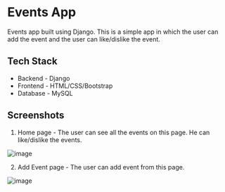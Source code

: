 # Events App

Events app built using Django. This is a simple app in which the user can add the event and the user can like/dislike the event.

## Tech Stack
- Backend - Django 
- Frontend - HTML/CSS/Bootstrap
- Database - MySQL

## Screenshots

1. Home page - The user can see all the events on this page. He can like/dislike the events. 

![image](https://user-images.githubusercontent.com/79785629/109417652-82e0a280-79ea-11eb-863a-ce3ddead2bee.png)

2. Add Event page - The user can add event from this page. 

![image](https://user-images.githubusercontent.com/79785629/109417685-aa376f80-79ea-11eb-8a88-ae853bd96d69.png)
